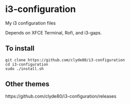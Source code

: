 # i3-configuration
My i3 configuration files

Depends on XFCE Terminal, Rofi, and i3-gaps.

<h2>To install</h2>
<code>git clone https://github.com/clyde80/i3-configuration</code><br>
<code>cd i3-configuration</code><br>
<code>sudo ./install.sh</code>

<h2>Other themes</h2>
https://github.com/clyde80/i3-configuration/releases
